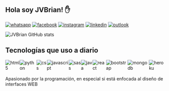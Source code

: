 ## Hola soy JVBrian! ✋
[![whatsapp](	https://img.shields.io/badge/WhatsApp-25D366?style=for-the-badge&logo=whatsapp&logoColor=white)](https://api.whatsapp.com/send?phone=+573014156266)
[![facebook](https://img.shields.io/badge/Facebook-1877F2?style=for-the-badge&logo=facebook&logoColor=white)](https://www.facebook.com/smith.jaraba.12)
[![instagram](https://img.shields.io/badge/Instagram-E4405F?style=for-the-badge&logo=instagram&logoColor=white)](https://www.instagram.com/ynzbrian/?hl=es)
[![linkedin](https://img.shields.io/badge/LinkedIn-0077B5?style=for-the-badge&logo=linkedin&logoColor=white)](https://www.linkedin.com/in/brian-jaraba-villamil-489519114/)
[![outlook](https://img.shields.io/badge/Microsoft_Outlook-0078D4?style=for-the-badge&logo=microsoft-outlook&logoColor=white)](mailto:brianjarabav@hotmail.com)

![JVBrian GitHub stats](https://github-readme-stats.vercel.app/api?username=jvbrian&show_icons=true&theme=dracula)

## Tecnologías que uso a diario

<div style="display: flex" ><br/>
    <img alt="html5" src="https://img.shields.io/badge/HTML-239120?style=for-the-badge&logo=html5&logoColor=white" align="center"/>
    <img alt="python" src="https://img.shields.io/badge/Python-3776AB?style=for-the-badge&logo=python&logoColor=white" align="center"/>
    <img alt="css" src="https://img.shields.io/badge/CSS-239120?&style=for-the-badge&logo=css3&logoColor=white" align="center"/>
    <img alt="javascript" src="https://img.shields.io/badge/JavaScript-F7DF1E?style=for-the-badge&logo=javascript&logoColor=black" align="center"/>
    <img alt="sass" src="https://img.shields.io/badge/Sass-CC6699?style=for-the-badge&logo=sass&logoColor=white" align="center"/>
    <img alt="java" src="https://img.shields.io/badge/Java-ED8B00?style=for-the-badge&logo=java&logoColor=white" align="center"/>
    <img alt="react" src="https://img.shields.io/badge/React-20232A?style=for-the-badge&logo=react&logoColor=61DAFB" align="center"/>
    <img alt="bootstrap" src="https://img.shields.io/badge/Bootstrap-563D7C?style=for-the-badge&logo=bootstrap&logoColor=white" align="center"/>
    <img alt="mongodb" src="https://img.shields.io/badge/MongoDB-4EA94B?style=for-the-badge&logo=mongodb&logoColor=white" align="center"/>
    <img alt="heroku" src="https://img.shields.io/badge/Heroku-430098?style=for-the-badge&logo=heroku&logoColor=white" align="center"/>
</div><br/>
Apasionado por la programación, en especial si está enfocada al diseño de interfaces WEB

